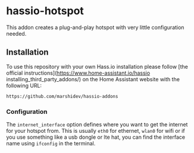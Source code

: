 # hassio-hotspot
This addon creates a plug-and-play hotspot with very little configuration needed.

## Installation

To use this repository with your own Hass.io installation please follow [the official instructions](https://www.home-assistant.io/hassio installing_third_party_addons/) on the Home Assistant website with the following URL:

```txt
https://github.com/marshidev/hassio-addons
```

### Configuration
The `internet_interface` option defines where you want to get the internet for your hotspot from.
This is usually `eth0` for ethernet, `wlan0` for wifi or if you use something like a usb dongle or lte hat,
you can find the interface name using `ifconfig` in the terminal.
